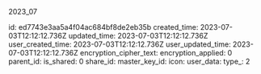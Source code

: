2023_07

id: ed7743e3aa5a4f04ac684bf8de2eb35b
created_time: 2023-07-03T12:12:12.736Z
updated_time: 2023-07-03T12:12:12.736Z
user_created_time: 2023-07-03T12:12:12.736Z
user_updated_time: 2023-07-03T12:12:12.736Z
encryption_cipher_text: 
encryption_applied: 0
parent_id: 
is_shared: 0
share_id: 
master_key_id: 
icon: 
user_data: 
type_: 2